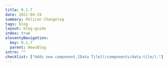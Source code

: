 ```yaml
---
title: 0.1.7
date: 2021-04-19
summary: Pelican Changelog
tags: blog
layout: blog-guide
index: true
eleventyNavigation:
  key: 0.1.7
  parent: NewsBlog
intro: ""
checklist: ["Adds new component,[Data Tile](/components/data-tile/)."]
---
```


